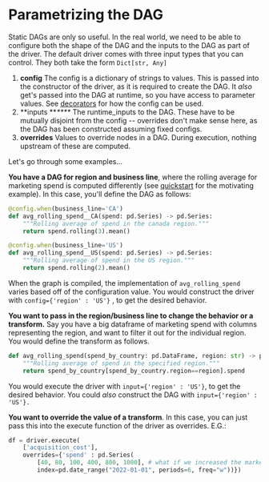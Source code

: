 # Parametrizing the DAG

Static DAGs are only so useful. In the real world, we need to be able to configure both the shape of the DAG and the inputs to the DAG as part of the driver. The default driver comes with three input types that you can control. They both take the form `Dict[str, Any]`

1. **config** The config is a dictionary of strings to values. This is passed into the constructor of the driver, as it is required to create the DAG. It _also_ get's passed into the DAG at runtime, so you have access to parameter values. See [decorators](decorators.md) for how the config can be used.&#x20;
2. **inputs **_****_ The runtime\_inputs to the DAG. These have to be mutually disjoint from the config -- overrides don't make sense here, as the DAG has been constructed assuming fixed configs.
3. **overrides** Values to override nodes in a DAG. During execution, nothing upstream of these are computed.

Let's go through some examples...

**You have a DAG for region and business line**, where the rolling average for marketing spend is computed differently (see [quickstart](../quick-start/) for the motivating example). In this case, you'll define the DAG as follows:

```python
@config.when(business_line='CA')
def avg_rolling_spend__CA(spend: pd.Series) -> pd.Series:
    """Rolling average of spend in the canada region."""
    return spend.rolling(3).mean()

@config.when(business_line='US')
def avg_rolling_spend__US(spend: pd.Series) -> pd.Series:
    """Rolling average of spend in the US region."""
    return spend.rolling(2).mean()
```

When the graph is compiled, the implementation of `avg_rolling_spend` varies based off of the configuration value. You would construct the driver with `config={'region' : 'US'}` , to get the desired behavior.

**You want to pass in the region/business line to change the behavior or a transform.** Say you have a big dataframe of marketing spend with columns representing the region, and want to filter it out for the individual region. You would define the transform as follows.&#x20;

```python
def avg_rolling_spend(spend_by_country: pd.DataFrame, region: str) -> pd.Series:
    """Rolling average of spend in the specified region."""
    return spend_by_country[spend_by_country.region==region].spend
```

You would execute the driver with `input={'region' : 'US'}`, to get the desired behavior. You could _also_ construct the DAG with `input={'region' : 'US'}.`

**You want to override the value of a transform**. In this case, you can just pass this into the execute function of the driver as overrides. E.G.:

```python
df = driver.execute(
    ['acquisition_cost'], 
    overrides={'spend' : pd.Series(
        [40, 80, 100, 400, 800, 1000], # what if we increased the marketing spend?
        index=pd.date_range("2022-01-01", periods=6, freq="w"))})
```
